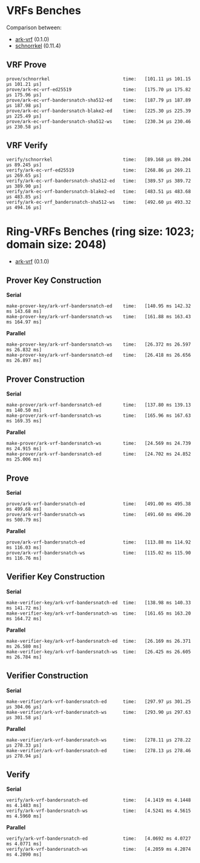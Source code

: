 # VRFs Benches

Comparison between:

- [ark-vrf](https://crates.io/crates/ark-vrf) (0.1.0)
- [schnorrkel](https://crates.io/crates/schnorrkel) (0.11.4)

## VRF Prove

```
prove/schnorrkel                           time:   [101.11 µs 101.15 µs 101.21 µs]
prove/ark-ec-vrf-ed25519                   time:   [175.70 µs 175.82 µs 175.96 µs]
prove/ark-ec-vrf-bandersnatch-sha512-ed    time:   [187.79 µs 187.89 µs 187.98 µs]
prove/ark-ec-vrf-bandersnatch-blake2-ed    time:   [225.30 µs 225.39 µs 225.49 µs]
prove/ark-ec-vrf-bandersnatch-sha512-ws    time:   [230.34 µs 230.46 µs 230.58 µs]
```

## VRF Verify

```
verify/schnorrkel                          time:   [89.168 µs 89.204 µs 89.245 µs]
verify/ark-ec-vrf-ed25519                  time:   [268.86 µs 269.21 µs 269.65 µs]
verify/ark-ec-vrf-bandersnatch-sha512-ed   time:   [389.57 µs 389.72 µs 389.90 µs]
verify/ark-ec-vrf-bandersnatch-blake2-ed   time:   [483.51 µs 483.68 µs 483.85 µs]
verify/ark-ec-vrf_bandersnatch-sha512-ws   time:   [492.60 µs 493.32 µs 494.16 µs]
```


# Ring-VRFs Benches (ring size: 1023; domain size: 2048)

- [ark-vrf](https://github.com/davxy/ark-vrf) (0.1.0)

## Prover Key Construction

**Serial**
```
make-prover-key/ark-vrf-bandersnatch-ed    time:   [140.95 ms 142.32 ms 143.68 ms]
make-prover-key/ark-vrf-bandersnatch-ws    time:   [161.88 ms 163.43 ms 164.97 ms] 
```

**Parallel**
```
make-prover-key/ark-vrf-bandersnatch-ws    time:   [26.372 ms 26.597 ms 26.832 ms]
make-prover-key/ark-vrf-bandersnatch-ed    time:   [26.418 ms 26.656 ms 26.897 ms]
```

## Prover Construction

**Serial**
```
make-prover/ark-vrf-bandersnatch-ed        time:   [137.80 ms 139.13 ms 140.50 ms]
make-prover/ark-vrf-bandersnatch-ws        time:   [165.96 ms 167.63 ms 169.35 ms]
```

**Parallel**
```
make-prover/ark-vrf-bandersnatch-ws        time:   [24.569 ms 24.739 ms 24.915 ms]
make-prover/ark-vrf-bandersnatch-ed        time:   [24.702 ms 24.852 ms 25.006 ms]
```

## Prove

**Serial**
```
prove/ark-vrf-bandersnatch-ed              time:   [491.00 ms 495.38 ms 499.68 ms]
prove/ark-vrf-bandersnatch-ws              time:   [491.60 ms 496.20 ms 500.79 ms]
```

**Parallel**
```
prove/ark-vrf-bandersnatch-ed              time:   [113.88 ms 114.92 ms 116.03 ms]
prove/ark-vrf-bandersnatch-ws              time:   [115.02 ms 115.90 ms 116.76 ms]
```

## Verifier Key Construction

**Serial**
```
make-verifier-key/ark-vrf-bandersnatch-ed  time:   [138.98 ms 140.33 ms 141.72 ms]
make-verifier-key/ark-vrf-bandersnatch-ws  time:   [161.65 ms 163.20 ms 164.72 ms]
```

**Parallel**
```
make-verifier-key/ark-vrf-bandersnatch-ed  time:   [26.169 ms 26.371 ms 26.580 ms]
make-verifier-key/ark-vrf-bandersnatch-ws  time:   [26.425 ms 26.605 ms 26.784 ms]
```

## Verifier Construction

**Serial**
```
make-verifier/ark-vrf-bandersnatch-ed      time:   [297.97 µs 301.25 µs 304.06 µs]
make-verifier/ark-vrf-bandersnatch-ws      time:   [293.90 µs 297.63 µs 301.58 µs]
```

**Parallel**
```
make-verifier/ark-vrf-bandersnatch-ws      time:   [278.11 µs 278.22 µs 278.33 µs]
make-verifier/ark-vrf-bandersnatch-ed      time:   [278.13 µs 278.46 µs 278.94 µs]
```

## Verify

**Serial**
```
verify/ark-vrf-bandersnatch-ed             time:   [4.1419 ms 4.1448 ms 4.1483 ms]
verify/ark-vrf-bandersnatch-ws             time:   [4.5241 ms 4.5615 ms 4.5960 ms]
```

**Parallel**
```
verify/ark-vrf-bandersnatch-ed             time:   [4.0692 ms 4.0727 ms 4.0771 ms]
verify/ark-vrf-bandersnatch-ws             time:   [4.2059 ms 4.2074 ms 4.2090 ms] 
```
